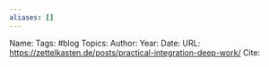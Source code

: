 ```yaml
---
aliases: []
---
```

Name: 
Tags: #blog
Topics: 
Author: 
Year: 
Date:
URL: https://zettelkasten.de/posts/practical-integration-deep-work/
Cite: 

